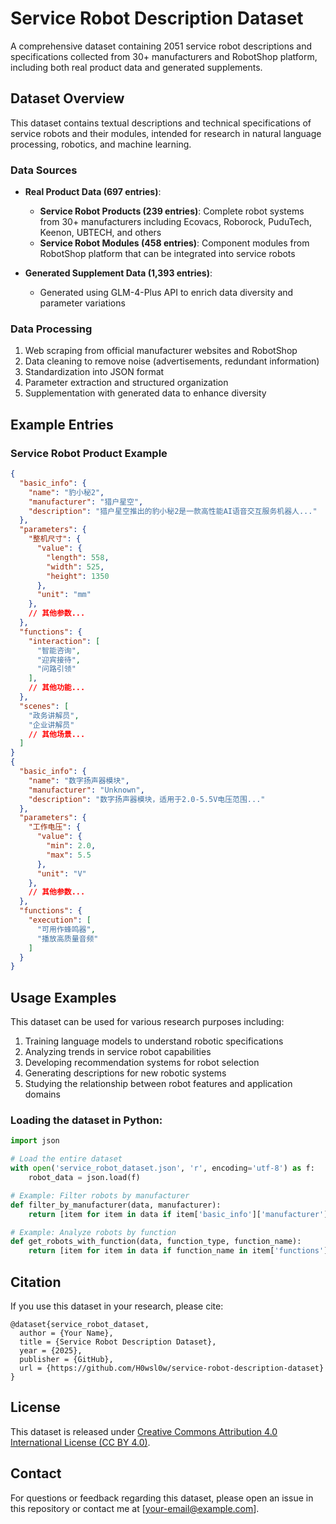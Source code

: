 # Service Robot Description Dataset

A comprehensive dataset containing 2051 service robot descriptions and specifications collected from 30+ manufacturers and RobotShop platform, including both real product data and generated supplements.

## Dataset Overview

This dataset contains textual descriptions and technical specifications of service robots and their modules, intended for research in natural language processing, robotics, and machine learning.

### Data Sources
- **Real Product Data (697 entries)**:
  - **Service Robot Products (239 entries)**: Complete robot systems from 30+ manufacturers including Ecovacs, Roborock, PuduTech, Keenon, UBTECH, and others
  - **Service Robot Modules (458 entries)**: Component modules from RobotShop platform that can be integrated into service robots
  
- **Generated Supplement Data (1,393 entries)**:
  - Generated using GLM-4-Plus API to enrich data diversity and parameter variations

### Data Processing
1. Web scraping from official manufacturer websites and RobotShop
2. Data cleaning to remove noise (advertisements, redundant information)
3. Standardization into JSON format
4. Parameter extraction and structured organization
5. Supplementation with generated data to enhance diversity

## Example Entries

### Service Robot Product Example
```json
{
  "basic_info": {
    "name": "豹小秘2",
    "manufacturer": "猎户星空",
    "description": "猎户星空推出的豹小秘2是一款高性能AI语音交互服务机器人..."
  },
  "parameters": {
    "整机尺寸": {
      "value": {
        "length": 558,
        "width": 525,
        "height": 1350
      },
      "unit": "mm"
    },
    // 其他参数...
  },
  "functions": {
    "interaction": [
      "智能咨询",
      "迎宾接待",
      "问路引领"
    ],
    // 其他功能...
  },
  "scenes": [
    "政务讲解员",
    "企业讲解员"
    // 其他场景...
  ]
}
{
  "basic_info": {
    "name": "数字扬声器模块",
    "manufacturer": "Unknown",
    "description": "数字扬声器模块，适用于2.0-5.5V电压范围..."
  },
  "parameters": {
    "工作电压": {
      "value": {
        "min": 2.0,
        "max": 5.5
      },
      "unit": "V"
    },
    // 其他参数...
  },
  "functions": {
    "execution": [
      "可用作蜂鸣器",
      "播放高质量音频"
    ]
  }
}
```

## Usage Examples

This dataset can be used for various research purposes including:

1. Training language models to understand robotic specifications
2. Analyzing trends in service robot capabilities
3. Developing recommendation systems for robot selection
4. Generating descriptions for new robotic systems
5. Studying the relationship between robot features and application domains

### Loading the dataset in Python:

```python
import json

# Load the entire dataset
with open('service_robot_dataset.json', 'r', encoding='utf-8') as f:
    robot_data = json.load(f)

# Example: Filter robots by manufacturer
def filter_by_manufacturer(data, manufacturer):
    return [item for item in data if item['basic_info']['manufacturer'].lower() == manufacturer.lower()]

# Example: Analyze robots by function
def get_robots_with_function(data, function_type, function_name):
    return [item for item in data if function_name in item['functions'].get(function_type, [])]
```

## Citation

If you use this dataset in your research, please cite:

```
@dataset{service_robot_dataset,
  author = {Your Name},
  title = {Service Robot Description Dataset},
  year = {2025},
  publisher = {GitHub},
  url = {https://github.com/H0wsl0w/service-robot-description-dataset}
}
```

## License

This dataset is released under [Creative Commons Attribution 4.0 International License (CC BY 4.0)](https://creativecommons.org/licenses/by/4.0/).

## Contact

For questions or feedback regarding this dataset, please open an issue in this repository or contact me at [your-email@example.com].
